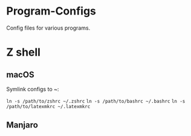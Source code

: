 # Program-Configs
Config files for various programs.

# Z shell

## macOS

Symlink configs to ~:

`ln -s /path/to/zshrc ~/.zshrc`
`ln -s /path/to/bashrc ~/.bashrc`
`ln -s /path/to/latexmkrc ~/.latexmkrc`

## Manjaro

